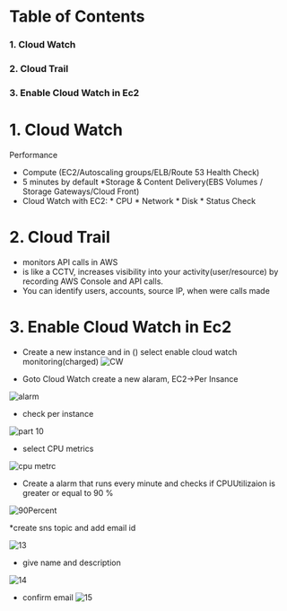 # Table of Contents
### 1. Cloud Watch
### 2. Cloud Trail
### 3. Enable Cloud Watch in Ec2

#  1. Cloud Watch
   Performance
   * Compute (EC2/Autoscaling groups/ELB/Route 53 Health Check)
   * 5 minutes by default
   *Storage & Content Delivery(EBS Volumes / Storage Gateways/Cloud Front)
   * Cloud Watch with EC2:
    * CPU
    * Network
    * Disk
    * Status Check
 
 # 2. Cloud Trail
   * monitors API calls in AWS
   * is like a CCTV, increases visibility into your activity(user/resource) by recording AWS Console and API calls.
   * You can identify users, accounts, source IP, when were calls made 
   
  # 3. Enable Cloud Watch in Ec2
   * Create a new instance and in () select enable cloud watch monitoring(charged)
   ![CW](https://github.com/jawad1989/aws-solution-architect/blob/master/CloudWatch/images/8%20-%20Cloud%20Watch.PNG)
   
   * Goto Cloud Watch create a new alaram, EC2->Per Insance
   
   ![alarm](https://github.com/jawad1989/aws-solution-architect/blob/master/CloudWatch/images/9%20-Create%20Alarm%20-Step1.PNG)
   
   * check per instance
   
   ![part 10](https://github.com/jawad1989/aws-solution-architect/blob/master/CloudWatch/images/10%20-%20Per%20Instance%20Metric.PNG)
   
   * select CPU metrics
   
   ![cpu metrc](https://github.com/jawad1989/aws-solution-architect/blob/master/CloudWatch/images/11%20-%20cpu%20metrics.PNG)
   
   
   * Create a alarm that runs every minute and checks if CPUUtilizaion is greater or equal to 90 %
   
   ![90Percent](https://github.com/jawad1989/aws-solution-architect/blob/master/CloudWatch/images/12%20-%2090%20percent%20alarm.PNG)
   
   *create sns topic and add email id
   
   ![13](https://github.com/jawad1989/aws-solution-architect/blob/master/CloudWatch/images/13%20-Set%20notification.PNG)
   
   * give name and description
   
   ![14](https://github.com/jawad1989/aws-solution-architect/blob/master/CloudWatch/images/14%20-%20name%20and%20desc.PNG)
   
   * confirm email
   ![15](https://github.com/jawad1989/aws-solution-architect/blob/master/CloudWatch/images/15%20-%20email%20confirmation.PNG)
   
